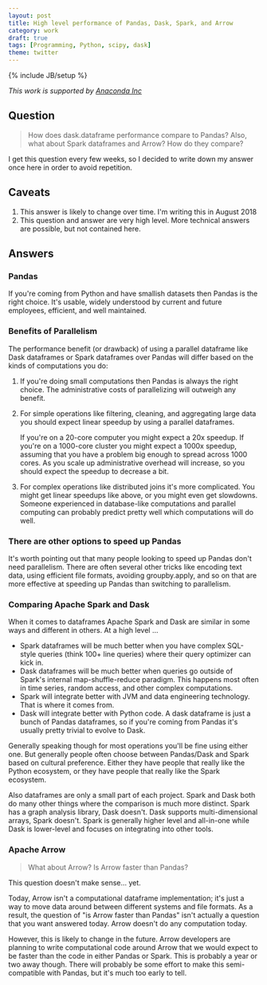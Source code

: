 ```yaml
---
layout: post
title: High level performance of Pandas, Dask, Spark, and Arrow
category: work
draft: true
tags: [Programming, Python, scipy, dask]
theme: twitter
---
```


{% include JB/setup %}

*This work is supported by [Anaconda Inc](http://anaconda.com)*

## Question

> How does dask.dataframe performance compare to Pandas?  Also, what about
> Spark dataframes and Arrow?  How do they compare?

I get this question every few weeks, so I decided to write down my answer once
here in order to avoid repetition.

## Caveats

1.  This answer is likely to change over time.  I'm writing this in August 2018
2.  This question and answer are very high level.
    More technical answers are possible, but not contained here.

## Answers

### Pandas

If you're coming from Python and have smallish datasets then Pandas is the
right choice.  It's usable, widely understood by current and future employees,
efficient, and well maintained.


### Benefits of Parallelism

The performance benefit (or drawback) of using a parallel dataframe like Dask
dataframes or Spark dataframes over Pandas will differ based on the kinds of
computations you do:

1.  If you're doing small computations then Pandas is always the right choice.
    The administrative costs of parallelizing will outweigh any benefit.

2.  For simple operations like filtering, cleaning, and aggregating large data
    you should expect linear speedup by using a parallel dataframes.

    If you're on a 20-core computer you might expect a 20x speedup.  If you're
    on a 1000-core cluster you might expect a 1000x speedup, assuming that you
    have a problem big enough to spread across 1000 cores.  As you scale up
    administrative overhead will increase, so you should expect the speedup to
    decrease a bit.

2.  For complex operations like distributed joins it's more complicated.  You
    might get linear speedups like above, or you might even get slowdowns.
    Someone experienced in database-like computations and parallel computing
    can probably predict pretty well which computations will do well.


### There are other options to speed up Pandas

It's worth pointing out that many people looking to speed up Pandas don't need
parallelism.  There are often several other tricks like encoding text data,
using efficient file formats, avoiding groupby.apply, and so on that are more
effective at speeding up Pandas than switching to parallelism.


### Comparing Apache Spark and Dask

When it comes to dataframes Apache Spark and Dask are similar in some ways and
different in others.  At a high level ...

-  Spark dataframes will be much better when you have complex SQL-style queries
   (think 100+ line queries) where their query optimizer can kick in.
-  Dask dataframes will be much better when queries go outside of Spark's
   internal map-shuffle-reduce paradigm.  This happens most often in time
   series, random access, and other complex computations.
-  Spark will integrate better with JVM and data engineering technology. That
   is where it comes from.
-  Dask will integrate better with Python code.  A dask dataframe is just a
   bunch of Pandas dataframes, so if you're coming from Pandas it's usually
   pretty trivial to evolve to Dask.

Generally speaking though for most operations you'll be fine using either one.
But generally people often choose between Pandas/Dask and Spark based on
cultural preference.  Either they have people that really like the Python
ecosystem, or they have people that really like the Spark ecosystem.

Also dataframes are only a small part of each project.  Spark and Dask both do
many other things where the comparison is much more distinct.  Spark has a
graph analysis library, Dask doesn't.  Dask supports multi-dimensional arrays,
Spark doesn't.  Spark is generally higher level and all-in-one while Dask is
lower-level and focuses on integrating into other tools.


### Apache Arrow

> What about Arrow?  Is Arrow faster than Pandas?

This question doesn't make sense... yet.

Today, Arrow isn't a computational dataframe implementation; it's just a way to
move data around between different systems and file formats.  As a result, the
question of "is Arrow faster than Pandas" isn't actually a question that you
want answered today.  Arrow doesn't do any computation today.

However, this is likely to change in the future.  Arrow developers are planning
to write computational code around Arrow that we would expect to be faster than
the code in either Pandas or Spark.  This is probably a year or two away
though.  There will probably be some effort to make this semi-compatible with
Pandas, but it's much too early to tell.
